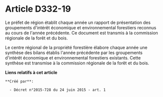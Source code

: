 # Article D332-19

Le préfet de région établit chaque année un rapport de présentation des groupements d'intérêt économique et environnemental
forestiers reconnus au cours de l'année précédente. Ce document est transmis à la commission régionale de la forêt et du
bois. 

Le centre régional de la propriété forestière élabore chaque année une synthèse des bilans établis l'année précédente par les
groupements d'intérêt économique et environnemental forestiers existants. Cette synthèse est transmise à la commission
régionale de la forêt et du bois.

**Liens relatifs à cet article**

	**Créé par**:

	  - Décret n°2015-728 du 24 juin 2015 - art. 1
